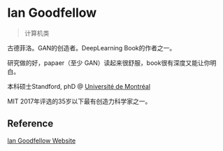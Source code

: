 # Ian Goodfellow

> 计算机类

古德菲洛。GAN的创造者。DeepLearning Book的作者之一。

研究做的好，papaer（至少 GAN）读起来很舒服，book很有深度又能让你明白。

本科硕士Standford, phD @ [Université de Montréal](https://www.linkedin.com/edu/universit%C3%A9-de-montr%C3%A9al-10892?trk=ppro_sprof)

MIT 2017年评选的35岁以下最有创造力科学家之一。



## Reference

[Ian Goodfellow Website](http://www.iangoodfellow.com/)

